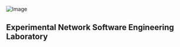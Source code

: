 ![Image](https://github.com/weqaar/ethernetlabs.github.io/blob/master/ethernetlabs-logo.png)


## **Experimental Network Software Engineering Laboratory**

